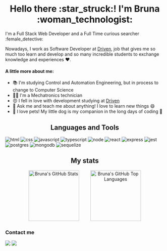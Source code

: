 <h1 align="center">Hello there :star_struck:! I'm Bruna :woman_technologist:</h1>
I'm a Full Stack Web Developer and a Full Time curious searcher :female_detective:

Nowadays, I work as Software Developer at [Driven](https://www.driven.com.br/), job that gives me so much too learn and develop and so many incredible students to exchange knowledge and experiences :heart:.

#### A little more about me:

- :books: I'm studying Control and Automation Engineering, but in process to change to Computer Science
- :woman_mechanic: I'm a Mechatronics technician
- :heart_eyes: I fell in love with development studying at [Driven](https://www.driven.com.br/)
- 💬 Ask me and teach me about anything! I love to learn new things 😄
- 🐶 I love pets! My little dog is my companion in the long days of coding 🥰

<h2 align="center">Languages and Tools</h2>
<div>
  <img alt="html" src="https://img.shields.io/badge/HTML5-E34F26?style=for-the-badge&logo=html5&logoColor=white" />
  <img alt="css" src="https://img.shields.io/badge/CSS3-1572B6?style=for-the-badge&logo=css3&logoColor=white" />
  <img alt="javascript" src="https://img.shields.io/badge/JavaScript-323330?style=for-the-badge&logo=javascript&logoColor=F7DF1E" />
  <img alt="typescript" src="https://img.shields.io/badge/TypeScript-007ACC?style=for-the-badge&logo=typescript&logoColor=white" />
  <img alt="node" src="https://img.shields.io/badge/Node.js-339933?style=for-the-badge&logo=nodedotjs&logoColor=white" />
  <img alt="react" src="https://img.shields.io/badge/React-20232A?style=for-the-badge&logo=react&logoColor=61DAFB" />
  <img alt="express" src="https://img.shields.io/badge/Express.js-000000?style=for-the-badge&logo=express&logoColor=white" />
  <img alt="jest" src="https://img.shields.io/badge/Jest-C21325?style=for-the-badge&logo=jest&logoColor=white" />
  <img alt="postgres" src="https://img.shields.io/badge/PostgreSQL-316192?style=for-the-badge&logo=postgresql&logoColor=white" />
  <img alt="mongodb" src="https://img.shields.io/badge/MongoDB-white?style=for-the-badge&logo=mongodb&logoColor=4EA94B" />
  <img alt="sequelize" src="https://img.shields.io/badge/Sequelize-52B0E7?style=for-the-badge&logo=Sequelize&logoColor=white" />
</div>

<h2 align="center">My stats</h2>
<div align="center">
  <img height="160em;" alt="Bruna's GitHub Stats" src="https://github-readme-stats.vercel.app/api?username=brunatb&theme=dracula&show_icons=true&hide_border=true" />
   &nbsp  
   &nbsp
   &nbsp
   &nbsp
  <img height="160em;" alt="Bruna's GitHub Top Languages" src="https://github-readme-stats.vercel.app/api/top-langs/?username=brunatb&theme=dracula&layout=compact" />
</div>

<h3 align="left">Contact me</h2>

[<img src="https://img.shields.io/badge/LinkedIn-0077B5?style=for-the-badge&logo=linkedin&logoColor=white" />][linkedin]
[<img src="https://img.shields.io/badge/Instagram-E4405F?style=for-the-badge&logo=instagram&logoColor=white" />][instagram]

[linkedin]: https://www.linkedin.com/in/bruna-topan-69a183139
[instagram]: https://www.instagram.com/bruna_topan/
<!--
**brunatb/brunatb** is a ✨ _special_ ✨ repository because its `README.md` (this file) appears on your GitHub profile.

Here are some ideas to get you started:

- 🔭 I’m currently working on ...
- 🌱 I’m currently learning ...
- 👯 I’m looking to collaborate on ...
- 🤔 I’m looking for help with ...
- 💬 Ask me about ...
- 📫 How to reach me: ...
- 😄 Pronouns: ...
- ⚡ Fun fact: ...
-->
